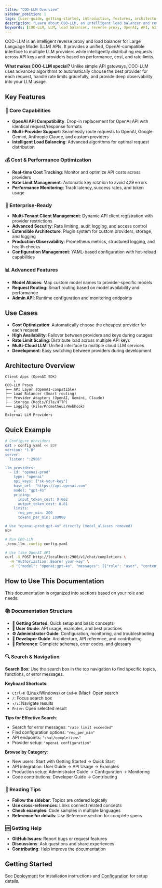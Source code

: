 ```yaml
---
title: "COO-LLM Overview"
sidebar_position: 1
tags: [user-guide, getting-started, introduction, features, architecture]
description: "Learn about COO-LLM, an intelligent load balancer and reverse proxy for Large Language Model APIs with OpenAI compatibility"
keywords: [COO-LLM, LLM, load balancer, reverse proxy, OpenAI, API, AI, machine learning]
---
```


COO-LLM is an intelligent reverse proxy and load balancer for Large Language Model (LLM) APIs. It provides a unified, OpenAI-compatible interface to multiple LLM providers while intelligently distributing requests across API keys and providers based on performance, cost, and rate limits.

**What makes COO-LLM special?** Unlike simple API gateways, COO-LLM uses advanced algorithms to automatically choose the best provider for each request, handle rate limits gracefully, and provide deep observability into your LLM usage.

## Key Features

### 🚀 Core Capabilities
- **OpenAI API Compatibility**: Drop-in replacement for OpenAI API with identical request/response formats
- **Multi-Provider Support**: Seamlessly route requests to OpenAI, Google Gemini, Anthropic Claude, and custom providers
- **Intelligent Load Balancing**: Advanced algorithms for optimal request distribution

### 💰 Cost & Performance Optimization
- **Real-time Cost Tracking**: Monitor and optimize API costs across providers
- **Rate Limit Management**: Automatic key rotation to avoid 429 errors
- **Performance Monitoring**: Track latency, success rates, and token usage

### 🔧 Enterprise-Ready
- **Multi-Tenant Client Management**: Dynamic API client registration with provider restrictions
- **Advanced Security**: Rate limiting, audit logging, and access control
- **Extensible Architecture**: Plugin system for custom providers, storage, and logging
- **Production Observability**: Prometheus metrics, structured logging, and health checks
- **Configuration Management**: YAML-based configuration with hot-reload capabilities

### 📊 Advanced Features
- **Model Aliases**: Map custom model names to provider-specific models
- **Request Routing**: Smart routing based on model availability and performance
- **Admin API**: Runtime configuration and monitoring endpoints

## Use Cases

- **Cost Optimization**: Automatically choose the cheapest provider for each request
- **High Availability**: Failover between providers and keys during outages
- **Rate Limit Scaling**: Distribute load across multiple API keys
- **Multi-Cloud LLM**: Unified interface to multiple cloud LLM services
- **Development**: Easy switching between providers during development

## Architecture Overview

```
Client Apps (OpenAI SDK)
    ↓
COO-LLM Proxy
├── API Layer (OpenAI-compatible)
├── Load Balancer (Smart routing)
├── Provider Adapters (OpenAI, Gemini, Claude)
├── Storage (Redis/File/HTTP)
└── Logging (File/Prometheus/Webhook)
    ↓
External LLM Providers
```

## Quick Example

```bash
# Configure providers
cat > config.yaml << EOF
version: "1.0"
server:
  listen: ":2906"

llm_providers:
  - id: "openai-prod"
    type: "openai"
    api_keys: ["sk-your-key"]
    base_url: "https://api.openai.com"
    model: "gpt-4o"
    pricing:
      input_token_cost: 0.002
      output_token_cost: 0.01
    limits:
      req_per_min: 200
      tokens_per_min: 100000

# Use "openai-prod:gpt-4o" directly (model_aliases removed)
EOF

# Run COO-LLM
./coo-llm -config config.yaml

# Use like OpenAI API
curl -X POST http://localhost:2906/v1/chat/completions \
  -H "Authorization: Bearer your-key" \
  -d '{"model": "openai:gpt-4o", "messages": [{"role": "user", "content": "Hello"}]}'
```

## How to Use This Documentation

This documentation is organized into sections based on your role and needs:

### 📚 Documentation Structure

- **🚀 Getting Started**: Quick setup and basic concepts
- **👤 User Guide**: API usage, examples, and best practices
- **⚙️ Administrator Guide**: Configuration, monitoring, and troubleshooting
- **🔧 Developer Guide**: Architecture, API reference, and contributing
- **📖 Reference**: Complete schemas, error codes, and glossary

### 🔍 Search & Navigation

**Search Box**: Use the search box in the top navigation to find specific topics, functions, or error messages.

**Keyboard Shortcuts**:
- `Ctrl+K` (Linux/Windows) or `Cmd+K` (Mac): Open search
- `/`: Focus search box
- `↑/↓`: Navigate results
- `Enter`: Open selected result

**Tips for Effective Search**:
- Search for error messages: `"rate limit exceeded"`
- Find configuration options: `"req_per_min"`
- API endpoints: `"chat/completions"`
- Provider setup: `"openai configuration"`

**Browse by Category**:
- New users: Start with Getting Started → Quick Start
- API integration: User Guide → API Usage → Examples
- Production setup: Administrator Guide → Configuration → Monitoring
- Code contributions: Developer Guide → Contributing

### 📖 Reading Tips

- **Follow the sidebar**: Topics are ordered logically
- **Use cross-references**: Links connect related concepts
- **Check examples**: Code samples in multiple languages
- **Reference for details**: Use Reference section for complete specs

### 🆘 Getting Help

- **GitHub Issues**: Report bugs or request features
- **Discussions**: Ask questions and share experiences
- **Contributing**: Help improve the documentation

## Getting Started

See [Deployment](../Guides/Deployment.md) for installation instructions and [Configuration](../Guides/Configuration.md) for setup details.